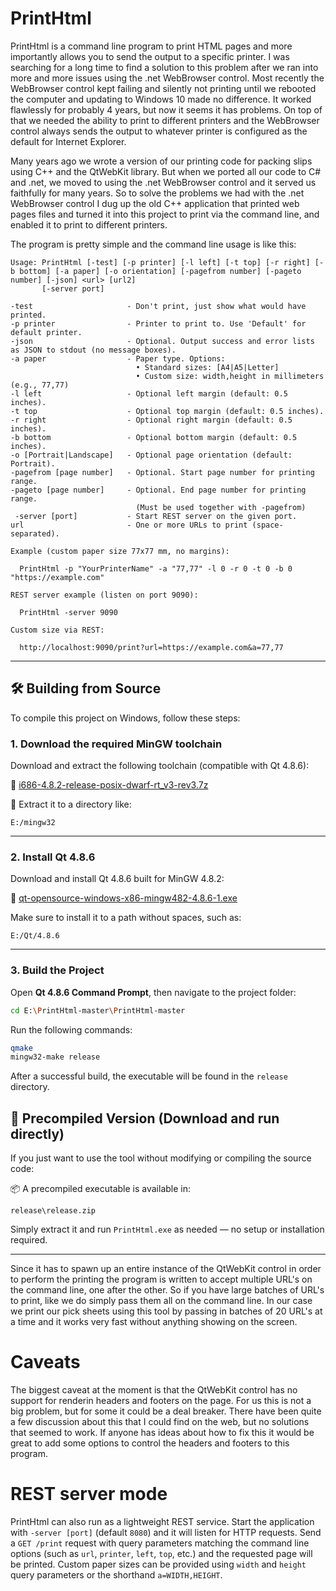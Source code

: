 # PrintHtml

PrintHtml is a command line program to print HTML pages and more importantly allows you to
send the output to a specific printer. I was searching for a long time to find a solution
to this problem after we ran into more and more issues using the .net WebBrowser control.
Most recently the WebBrowser control kept failing and silently not printing until we
rebooted the computer and updating to Windows 10 made no difference. It worked flawlessly
for probably 4 years, but now it seems it has problems. On top of that we needed the
ability to print to different printers and the WebBrowser control always sends the output
to whatever printer is configured as the default for Internet Explorer.

Many years ago we wrote a version of our printing code for packing slips using C++ and
the QtWebKit library. But when we ported all our code to C# and .net, we moved to using the
.net WebBrowser control and it served us faithfully for many years. So to solve the problems
we had with the .net WebBrowser control I dug up the old C++ application that printed web pages
files and turned it into this project to print via the command line, and enabled it to print
to different printers.

The program is pretty simple and the command line usage is like this:

~~~~
Usage: PrintHtml [-test] [-p printer] [-l left] [-t top] [-r right] [-b bottom] [-a paper] [-o orientation] [-pagefrom number] [-pageto number] [-json] <url> [url2]
       [-server port]

-test                     - Don't print, just show what would have printed.
-p printer                - Printer to print to. Use 'Default' for default printer.
-json                     - Optional. Output success and error lists as JSON to stdout (no message boxes).
-a paper                  - Paper type. Options:
                            • Standard sizes: [A4|A5|Letter]
                            • Custom size: width,height in millimeters (e.g., 77,77)
-l left                   - Optional left margin (default: 0.5 inches).
-t top                    - Optional top margin (default: 0.5 inches).
-r right                  - Optional right margin (default: 0.5 inches).
-b bottom                 - Optional bottom margin (default: 0.5 inches).
-o [Portrait|Landscape]   - Optional page orientation (default: Portrait).
-pagefrom [page number]   - Optional. Start page number for printing range.
-pageto [page number]     - Optional. End page number for printing range.
                            (Must be used together with -pagefrom)
 -server [port]           - Start REST server on the given port.
url                       - One or more URLs to print (space-separated).

Example (custom paper size 77x77 mm, no margins):

  PrintHtml -p "YourPrinterName" -a "77,77" -l 0 -r 0 -t 0 -b 0 "https://example.com"

REST server example (listen on port 9090):

  PrintHtml -server 9090

Custom size via REST:

  http://localhost:9090/print?url=https://example.com&a=77,77
~~~~

---

## 🛠️ Building from Source

To compile this project on Windows, follow these steps:

### 1. Download the required MinGW toolchain

Download and extract the following toolchain (compatible with Qt 4.8.6):

🔗 [i686-4.8.2-release-posix-dwarf-rt\_v3-rev3.7z](https://sourceforge.net/projects/mingw-w64/files/Toolchains%20targetting%20Win32/Personal%20Builds/mingw-builds/4.8.2/threads-posix/dwarf/i686-4.8.2-release-posix-dwarf-rt_v3-rev3.7z)

📂 Extract it to a directory like:

```
E:/mingw32
```

---

### 2. Install Qt 4.8.6

Download and install Qt 4.8.6 built for MinGW 4.8.2:

🔗 [qt-opensource-windows-x86-mingw482-4.8.6-1.exe](https://download.qt.io/archive/qt/4.8/4.8.6/qt-opensource-windows-x86-mingw482-4.8.6-1.exe)

Make sure to install it to a path without spaces, such as:

```
E:/Qt/4.8.6
```

---

### 3. Build the Project

Open **Qt 4.8.6 Command Prompt**, then navigate to the project folder:

```sh
cd E:\PrintHtml-master\PrintHtml-master
```

Run the following commands:

```sh
qmake
mingw32-make release
```

After a successful build, the executable will be found in the `release` directory.


## 🔽 Precompiled Version (Download and run directly)

If you just want to use the tool without modifying or compiling the source code:

📦 A precompiled executable is available in:

```
release\release.zip
```

Simply extract it and run `PrintHtml.exe` as needed — no setup or installation required.

---



Since it has to spawn up an entire instance of the QtWebKit control in order to perform the printing
the program is written to accept multiple URL's on the command line, one after the other. So if you have
large batches of URL's to print, like we do simply pass them all on the command line. In our case we
print our pick sheets using this tool by passing in batches of 20 URL's at a time and it works very fast
without anything showing on the screen.

# Caveats

The biggest caveat at the moment is that the QtWebKit control has no support for renderin headers and
footers on the page. For us this is not a big problem, but for some it could be a deal breaker. There have
been quite a few discussion about this that I could find on the web, but no solutions that seemed to work.
If anyone has ideas about how to fix this it would be great to add some options to control the headers
and footers to this program.

# REST server mode

PrintHtml can also run as a lightweight REST service. Start the application with
`-server [port]` (default `8080`) and it will listen for HTTP requests. Send a
`GET /print` request with query parameters matching the command line options
(such as `url`, `printer`, `left`, `top`, etc.) and the requested page will be
printed. Custom paper sizes can be provided using `width` and `height` query
parameters or the shorthand `a=WIDTH,HEIGHT`.
